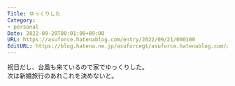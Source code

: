 ```yaml
---
Title: ゆっくりした
Category:
- personal
Date: 2022-09-20T00:01:00+09:00
URL: https://asuforce.hatenablog.com/entry/2022/09/21/000100
EditURL: https://blog.hatena.ne.jp/asuforcegt/asuforce.hatenablog.com/atom/entry/4207112889920028058
---
```


祝日だし、台風も来ているので家でゆっくりした。  
次は新婚旅行のあれこれを決めないと。  
